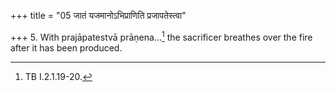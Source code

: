 +++
title = "05 जातं यजमानोऽभिप्राणिति प्रजापतेस्त्वा"

+++
5. With prajāpatestvā prāṇena...[^1] the sacrificer breathes over the fire after it has been produced.  


[^1]: TB I.2.1.19-20.
